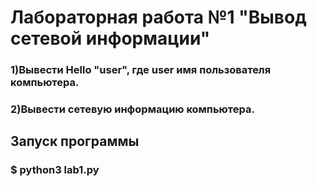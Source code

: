 # Лабораторная работа №1 "Вывод сетевой информации"
### 1)Вывести Hello "user", где user имя пользователя компьютера.
### 2)Вывести сетевую информацию компьютера.

## Запуск программы
### $ python3 lab1.py
